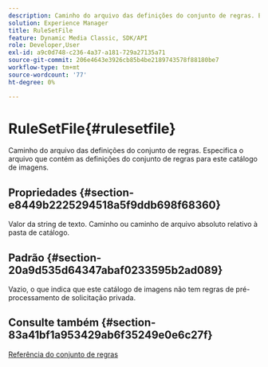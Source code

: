 ```yaml
---
description: Caminho do arquivo das definições do conjunto de regras. Especifica o arquivo que contém as definições do conjunto de regras para este catálogo de imagens.
solution: Experience Manager
title: RuleSetFile
feature: Dynamic Media Classic, SDK/API
role: Developer,User
exl-id: a9c0d748-c236-4a37-a181-729a27135a71
source-git-commit: 206e4643e3926cb85b4be2189743578f88180be7
workflow-type: tm+mt
source-wordcount: '77'
ht-degree: 0%

---
```


# RuleSetFile{#rulesetfile}

Caminho do arquivo das definições do conjunto de regras. Especifica o arquivo que contém as definições do conjunto de regras para este catálogo de imagens.

## Propriedades {#section-e8449b2225294518a5f9ddb698f68360}

Valor da string de texto. Caminho ou caminho de arquivo absoluto relativo à pasta de catálogo.

## Padrão {#section-20a9d535d64347abaf0233595b2ad089}

Vazio, o que indica que este catálogo de imagens não tem regras de pré-processamento de solicitação privada.

## Consulte também {#section-83a41bf1a953429ab6f35249e0e6c27f}

[Referência do conjunto de regras](../../../../../is-api/image-catalog/image-serving-api-ref/c-image-catalog-reference/c-rule-set-reference/c-rule-set-reference.md#concept-3e5058cf3507470b82cac638df23ea8e)
